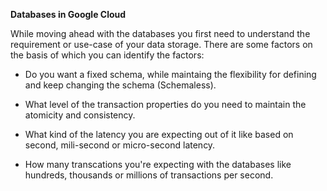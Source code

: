 **Databases in Google Cloud**

While moving ahead with the databases you first need to understand the requirement or use-case of your data storage. There are some factors on the basis of which you can identify the factors:

- Do you want a fixed schema, while maintaing the flexibility for defining and keep changing the schema (Schemaless).

- What level of the transaction properties do you need to maintain the atomicity and consistency.

- What kind of the latency you are expecting out of it like based on second, mili-second or micro-second latency.

- How many transcations you're expecting with the databases like hundreds, thousands or millions of transactions per second.